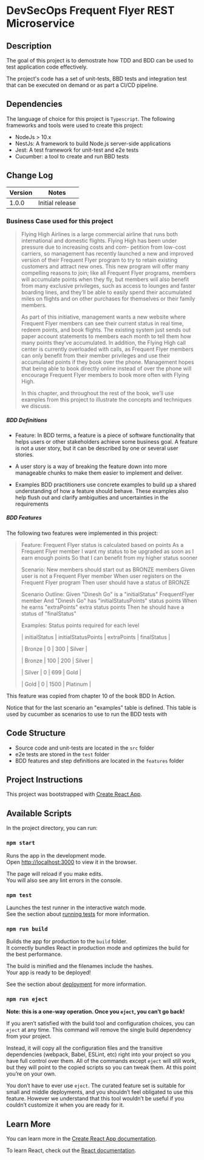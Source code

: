 # DevSecOps Frequent Flyer REST Microservice

## Description

The goal of this project is to demostrate how TDD and BDD can be used to test application code effectively.

The project's code has a set of unit-tests, BBD tests and integration test that can be executed on demand or as part a CI/CD pipeline.


## Dependencies

The language of choice for this project is `Typescript`. The following frameworks and tools were used to create this project:

- NodeJs > 10.x
- NestJs: A framework to build Node.js server-side applications
- Jest: A test framework for unit-test and e2e tests
- Cucumber: a tool to create and run BBD tests

## Change Log
| Version | Notes|
|---------|------|
|1.0.0| Initial release |

### Business Case used for this project
> Flying High Airlines is a large commercial airline that runs both international and domestic flights. Flying High has been under pressure due to increasing costs and com- petition from low-cost carriers, so management has recently launched a new and improved version of their Frequent Flyer program to try to retain existing customers and attract new ones. This new program will offer many compelling reasons to join; like all Frequent Flyer programs, members will accumulate points when they fly, but members will also benefit from many exclusive privileges, such as access to lounges and faster boarding lines, and they’ll be able to easily spend their accumulated miles on flights and on other purchases for themselves or their family members.
>
> As part of this initiative, management wants a new website where Frequent Flyer members can see their current status in real time, redeem points, and book flights. The existing system just sends out paper account statements to members each month to tell them how many points they’ve accumulated. In addition, the Flying High call center is currently overloaded with calls, as Frequent Flyer members can only benefit from their member privileges and use their accumulated points if they book over the phone. Management hopes that being able to book directly online instead of over the phone will encourage Frequent Flyer members to book more often with Flying High.
>
> In this chapter, and throughout the rest of the book, we’ll use examples from this project to illustrate the concepts and techniques we discuss.

##### BDD Definitions

- Feature: In BDD terms, a feature is a piece of software functionality that helps users or other stakeholders achieve some business goal. A feature is not a user story, but it can be described by one or several user stories.

- A user story is a way of breaking the feature down into more manageable chunks to make them easier to implement and deliver.

- Examples BDD practitioners use concrete examples to build up a shared understanding of how a feature should behave. These examples also help flush out and clarify ambiguities and uncertainties in the requirements

##### BDD Features

The following two features were implemented in this project:

> Feature: Frequent Flyer status is calculated based on points
> As a Frequent Flyer member
> I want my status to be upgraded as soon as I earn enough points
> So that I can benefit from my higher status sooner
>
> Scenario: New members should start out as BRONZE members
> Given user is not a Frequent Flyer member
> When user registers on the Frequent Flyer program
> Then user should have a status of BRONZE
>
> Scenario Outline:
> Given "Dinesh Go" is a "initialStatus" FrequentFlyer member
> And "Dinesh Go" has "initialStatusPoints" status points
> When he earns "extraPoints" extra status points
> Then he should have a status of "finalStatus"
>
> Examples: Status points required for each level
>
> | initialStatus | initialStatusPoints | extraPoints | finalStatus |
>
> | Bronze | 0 | 300 | Silver |
>
> | Bronze | 100 | 200 | Silver |
>
> | Silver | 0 | 699 | Gold |
>
> | Gold | 0 | 1500 | Platinum |
>

This feature was copied from chapter 10 of the book BDD In Action.

Notice that for the last scenario an "examples" table is defined. This table is used by cucumber as scenarios to use to run the BDD tests with

## Code Structure

- Source code and unit-tests are located in the `src` folder
- e2e tests are stored in the `test` folder
- BDD features and step definitions are located in the `features` folder

## Project Instructions
This project was bootstrapped with [Create React App](https://github.com/facebook/create-react-app).

## Available Scripts

In the project directory, you can run:

### `npm start`

Runs the app in the development mode.\
Open [http://localhost:3000](http://localhost:3000) to view it in the browser.

The page will reload if you make edits.\
You will also see any lint errors in the console.

### `npm test`

Launches the test runner in the interactive watch mode.\
See the section about [running tests](https://facebook.github.io/create-react-app/docs/running-tests) for more information.

### `npm run build`

Builds the app for production to the `build` folder.\
It correctly bundles React in production mode and optimizes the build for the best performance.

The build is minified and the filenames include the hashes.\
Your app is ready to be deployed!

See the section about [deployment](https://facebook.github.io/create-react-app/docs/deployment) for more information.

### `npm run eject`

**Note: this is a one-way operation. Once you `eject`, you can’t go back!**

If you aren’t satisfied with the build tool and configuration choices, you can `eject` at any time. This command will remove the single build dependency from your project.

Instead, it will copy all the configuration files and the transitive dependencies (webpack, Babel, ESLint, etc) right into your project so you have full control over them. All of the commands except `eject` will still work, but they will point to the copied scripts so you can tweak them. At this point you’re on your own.

You don’t have to ever use `eject`. The curated feature set is suitable for small and middle deployments, and you shouldn’t feel obligated to use this feature. However we understand that this tool wouldn’t be useful if you couldn’t customize it when you are ready for it.

## Learn More

You can learn more in the [Create React App documentation](https://facebook.github.io/create-react-app/docs/getting-started).

To learn React, check out the [React documentation](https://reactjs.org/).
